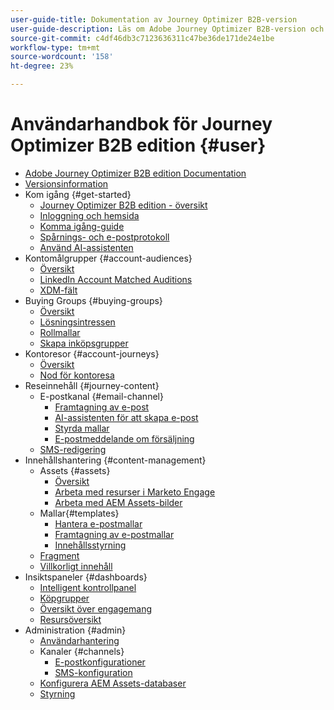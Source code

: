 ```yaml
---
user-guide-title: Dokumentation av Journey Optimizer B2B-version
user-guide-description: Läs om Adobe Journey Optimizer B2B-version och hur du kan använda det för att hantera konton och inköpsgrupper med hjälp av inbyggd generativ AI och branschledande automatisering.
source-git-commit: c4df46db3c7123636311c47be36de171de24e1be
workflow-type: tm+mt
source-wordcount: '158'
ht-degree: 23%

---
```



# Användarhandbok för Journey Optimizer B2B edition {#user}

+ [Adobe Journey Optimizer B2B edition Documentation](guide-overview.md)
+ [Versionsinformation](./release-notes/release-notes.md)
+ Kom igång {#get-started}
   + [Journey Optimizer B2B edition - översikt](about-journey-optimizer-b2b-edition.md)
   + [Inloggning och hemsida](home-page.md)
   + [Komma igång-guide](./start/get-started.md)
   + [Spårnings- och e-postprotokoll](./start/email-protocols.md)
   + [Använd AI-assistenten](./start/ai-assistant.md)
+ Kontomålgrupper {#account-audiences}
   + [Översikt](./audiences/account-audience-overview.md)
   + [LinkedIn Account Matched Auditions](./data/linkedin-account-matched-audiences.md)
   + [XDM-fält](./data/field-mapping.md)
+ Buying Groups {#buying-groups}
   + [Översikt](./buying-groups/buying-groups-overview.md)
   + [Lösningsintressen](./buying-groups/solution-interests.md)
   + [Rollmallar](./buying-groups/buying-groups-role-templates.md)
   + [Skapa inköpsgrupper](./buying-groups/buying-groups-create.md)
+ Kontoresor {#account-journeys}
   + [Översikt](./journeys/journey-overview.md)
   + [Nod för kontoresa](./journeys/journey-nodes.md)
+ Reseinnehåll {#journey-content}
   + E-postkanal {#email-channel}
      + [Framtagning av e-post](./content/email-authoring.md)
      + [AI-assistenten för att skapa e-post](./content/ai-assistant-emails.md)
      + [Styrda mallar](./content/email-authoring-governance.md)
      + [E-postmeddelande om försäljning](./content/sales-alert-email.md)
   + [SMS-redigering](./content/sms-authoring.md)
+ Innehållshantering {#content-management}
   + Assets {#assets}
      + [Översikt](./content/assets-overview.md)
      + [Arbeta med resurser i Marketo Engage](./content/marketo-engage-design-studio.md)
      + [Arbeta med AEM Assets-bilder](./content/aem-assets.md)
   + Mallar{#templates}
      + [Hantera e-postmallar](./content/email-templates.md)
      + [Framtagning av e-postmallar](./content/email-template-authoring.md)
      + [Innehållsstyrning](./content/template-content-governance.md)
   + [Fragment](./content/fragments.md)
   + [Villkorligt innehåll](./content/conditional-content.md)
+ Insiktspaneler {#dashboards}
   + [Intelligent kontrollpanel](./dashboards/intelligent-dashboard.md)
   + [Köpgrupper](./dashboards/buying-groups-dashboard.md)
   + [Översikt över engagemang](./dashboards/engagement-dashboard.md)
   + [Resursöversikt](./dashboards/journeys-dashboard.md)
+ Administration {#admin}
   + [Användarhantering](./admin/user-management.md)
   + Kanaler {#channels}
      + [E-postkonfigurationer](./admin/configure-channels-emails.md)
      + [SMS-konfiguration](./admin/configure-channels-sms.md)
   + [Konfigurera AEM Assets-databaser](./admin/configure-aem-repositories.md)
   + [Styrning](./admin/governance.md)
